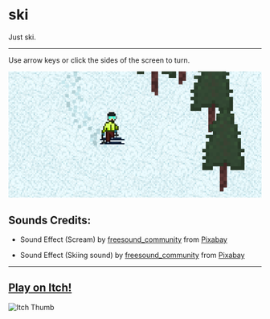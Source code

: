 # ski
Just ski.

---

Use arrow keys or click the sides of the screen to turn.

![preview.png](preview.png)

## Sounds Credits:

- Sound Effect (Scream) by [freesound_community](https://pixabay.com/users/freesound_community-46691455/?utm_source=link-attribution&utm_medium=referral&utm_campaign=music&utm_content=45657) from [Pixabay](https://pixabay.com//?utm_source=link-attribution&utm_medium=referral&utm_campaign=music&utm_content=45657)

- Sound Effect (Skiing sound) by [freesound_community](https://pixabay.com/users/freesound_community-46691455/?utm_source=link-attribution&utm_medium=referral&utm_campaign=music&utm_content=67717) from [Pixabay](https://pixabay.com//?utm_source=link-attribution&utm_medium=referral&utm_campaign=music&utm_content=67717)

---

## [Play on Itch!](https://greybeard4200.itch.io/free-ski)

![Itch Thumb](https://github.com/user-attachments/assets/e335b4c6-aa5f-47be-9f7c-c6f143a04589)
